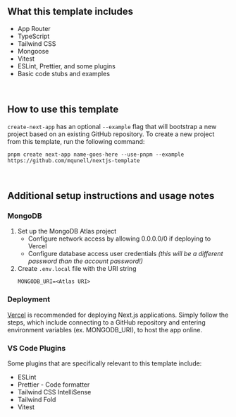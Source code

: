 ## What this template includes

- App Router
- TypeScript
- Tailwind CSS
- Mongoose
- Vitest
- ESLint, Prettier, and some plugins
- Basic code stubs and examples

<br />

## How to use this template

`create-next-app` has an optional `--example` flag that will bootstrap a new project based on an existing GitHub repository. To create a new project from this template, run the following command:

```
pnpm create next-app name-goes-here --use-pnpm --example https://github.com/mqunell/nextjs-template
```

<br />

## Additional setup instructions and usage notes

### MongoDB

1. Set up the MongoDB Atlas project
   - Configure network access by allowing 0.0.0.0/0 if deploying to Vercel
   - Configure database access user credentials _(this will be a different password than the account password!)_
2. Create `.env.local` file with the URI string
   ```
   MONGODB_URI=<Atlas URI>
   ```

### Deployment

[Vercel](https://vercel.com/) is recommended for deploying Next.js applications. Simply follow the steps, which include connecting to a GitHub repository and entering environment variables (ex. MONGODB_URI), to host the app online.

### VS Code Plugins

Some plugins that are specifically relevant to this template include:

- ESLint
- Prettier - Code formatter
- Tailwind CSS IntelliSense
- Tailwind Fold
- Vitest
